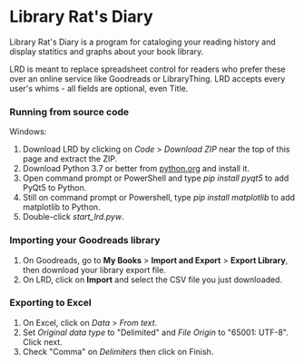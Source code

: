 # Library Rat's Diary

Library Rat's Diary is a program for cataloging your reading history and display statitics and graphs about your book library. 

LRD is meant to replace spreadsheet control for readers who prefer these over an online service like Goodreads or LibraryThing. LRD accepts every user's whims - all fields are optional, even Title.

### Running from source code

Windows:

1. Download LRD by clicking on _Code_ > _Download ZIP_ near the top of this page and extract the ZIP.
2. Download Python 3.7 or better from [python.org](https://www.python.org/) and install it.
3. Open command prompt or PowerShell and type _pip install pyqt5_ to add PyQt5 to Python.
4. Still on command prompt or Powershell, type _pip install matplotlib_ to add matplotlib to Python.
5. Double-click _start_lrd.pyw_.

### Importing your Goodreads library

1. On Goodreads, go to **My Books** > **Import and Export** > **Export Library**, then download your library export file.
2. On LRD, click on **Import** and select the CSV file you just downloaded.

### Exporting to Excel

1. On Excel, click on _Data_ > _From text_.
2. Set _Original data type_ to "Delimited" and _File Origin_ to "65001: UTF-8". Click next.
3. Check "Comma" on _Delimiters_ then click on Finish.
